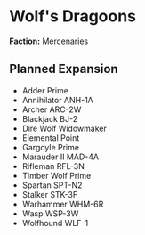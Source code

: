 # Wolf's Dragoons
**Faction:** Mercenaries
## Planned Expansion
- Adder Prime
- Annihilator ANH-1A
- Archer ARC-2W
- Blackjack BJ-2
- Dire Wolf Widowmaker
- Elemental Point
- Gargoyle Prime
- Marauder II MAD-4A
- Rifleman RFL-3N
- Timber Wolf Prime
- Spartan SPT-N2
- Stalker STK-3F
- Warhammer WHM-6R
- Wasp WSP-3W
- Wolfhound WLF-1
